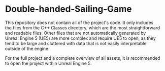 # Double-handed-Sailing-Game
This repository does not contain all of the project's code. It only includes the files from the C++ Classes directory, which are the most straightforward and readable files. Other files that are not automatically generated by Unreal Engine 5 (UE5) are more complex and require UE5 to open, as they tend to be large and cluttered with data that is not easily interpretable outside of the engine.

For the full project and a complete overview of all assets, it is recommended to open the project within Unreal Engine 5.
